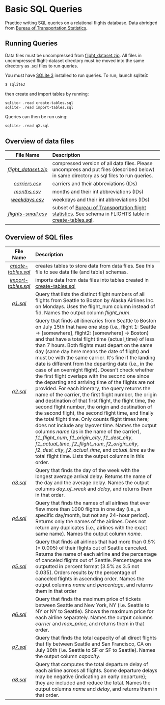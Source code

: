 # Basic SQL Queries

Practice writing SQL queries on a relational flights database. Data abridged from [Bureau of Transportation Statistics](http://www.transtats.bts.gov/DL_SelectFields.asp?Table_ID=236&DB_Short_Name=On-Time).

## Running Queries
Data files must be uncompressed from [flight_dataset.zip](flight_dataset.zip). All files in uncompressed flight-dataset directory must be moved into the same directory as .sql files to run queries.

You must have [SQLite 3](https://www.sqlite.org/) installed to run queries.
To run, launch sqlite3:
```bash
$ sqlite3
```
then create and import tables by running:
```bash
sqlite> .read create-tables.sql
sqlite> .read import-tables.sql
```
Queries can then be run using:
```bash
sqlite> .read qX.sql
```

## Overview of data files
| File Name | Description |
| :-------: | :---------- |
|*[flight_dataset.zip](flight_dataset.zip)* | compressed version of all data files. Please uncompress and put files (described below) in same directory as sql files to run queries. |
|*[carriers.csv](carriers.csv)* | carriers and their abbreviations (IDs) |
|*[months.csv](months.csv)* | months and their int abbreviations (IDs)|
|*[weekdays.csv](weekdays.csv)* | weekdays and their int abbreviations (IDs)|
|*[flights-small.csv](flights-small.csv)* | subset of [Bureau of Transportation flight statistics](http://www.transtats.bts.gov/DL_SelectFields.asp?Table_ID=236&DB_Short_Name=On-Time). See schema in FLIGHTS table in [create-tables.sql](create-tables.sql). |

## Overview of SQL files
| File Name | Description |
| :-------: | :---------- |
| *[create-tables.sql](create-tables.sql)* | creates tables to store data from data files. See this file to see data file (and table) schemas. |
| *[import-tables.sql](import-tables.sql)* | imports data from data files into tables created in [create-tables.sql](create-tables.sql) |
| *[q1.sql](q1.sql)* | Query that lists the distinct flight numbers of all flights from Seattle to Boston by Alaska Airlines Inc. on Mondays. Uses the flight_num column instead of fid. Names the output column *flight_num*.|
| *[q2.sql](q2.sql)* |  Query that finds all itineraries from Seattle to Boston on July 15th that have one stop (i.e., flight 1: Seattle -> [somewhere], flight2: [somewhere] -> Boston) and that have a total flight time (actual_time) of less than 7 hours. Both flights must depart on the same day (same day here means the date of flight) and must be with the same carrier. It's fine if the landing date is different from the departing date (i.e., in the case of an overnight flight). Doesn't check whether the first flight overlaps with the second one since the departing and arriving time of the flights are not provided. For each itinerary, the query returns the name of the carrier, the first flight number, the origin and destination of that first flight, the flight time, the second flight number, the origin and destination of the second flight, the second flight time, and finally the total flight time. Only counts flight times here; does not include any layover time. Names the output columns *name* (as in the name of the carrier), *f1_flight_num*, *f1_origin_city*, *f1_dest_city*, *f1_actual_time*, *f2_flight_num*, *f2_origin_city*, *f2_dest_city*, *f2_actual_time*, and *actual_time* as the total flight time. Lists the output columns in this order.|
| *[q3.sql](q3.sql)* |  Query that finds the day of the week with the longest average arrival delay. Returns the name of the day and the average delay. Names the output columns *day_of_week* and *delay*, and returns them in that order. |
| *[q4.sql](q4.sql)* | Query that finds the names of all airlines that ever flew more than 1000 flights in one day (i.e., a specific day/month, but not any 24-hour period). Returns only the names of the airlines. Does not return any duplicates (i.e., airlines with the exact same name). Names the output column *name*. |
| *[q5.sql](q5.sql)* | Query that finds all airlines that had more than 0.5% (= 0.005) of their flights out of Seattle canceled. Returns the name of each airline and the percentage of canceled flights out of Seattle. Percentages are outputted in percent format (3.5% as 3.5 not 0.035). Orders results by the percentage of canceled flights in ascending order. Names the output columns *name* and *percentage*, and returns them in that order|
| *[q6.sql](q6.sql)* | Query that finds the maximum price of tickets between Seattle and New York, NY (i.e. Seattle to NY or NY to Seattle). Shows the maximum price for each airline separately. Names the output columns *carrier* and *max_price*, and returns them in that order.|
| *[q7.sql](q7.sql)* | Query that finds the total capacity of all direct flights that fly between Seattle and San Francisco, CA on July 10th (i.e. Seattle to SF or SF to Seattle). Names the output column *capacity*. |
| *[q8.sql](q8.sql)* | Query that computes the total departure delay of each airline across all flights. Some departure delays may be negative (indicating an early departure); they are included and reduce the total. Names the output columns *name* and *delay*, and returns them in that order.|
